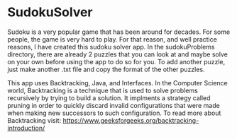 # SudokuSolver
 
 Sudoku is a very popular game that has been around for decades. For some people, the game is very hard to play. For that reason, and well practice reasons, I have created this sudoku solver app. In the sudokuProblems directory, there are already 2 puzzles that you can look at and maybe solve on your own before using the app to do so for you. To add another puzzle, just make another .txt file and copy the format of the other puzzles. 
 
 This app uses Backtracking, Java, and Interfaces. In the Computer Science world, Backtracking is a technique that is used to solve problems recursively by trying to build a solution. It implments a strategy called pruning in order to quickly discard invalid configurations that were made when making new successors to such configuration. 
 To read more about Backtracking visit: https://www.geeksforgeeks.org/backtracking-introduction/
 
